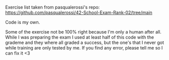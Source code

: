 Exercise list taken from pasqualerossi's repo: https://github.com/pasqualerossi/42-School-Exam-Rank-02/tree/main

Code is my own.

Some of the exercise not be 100% right because I'm only a human after all. While I was preparing the exam I used at least half of this code with the grademe and they where all graded a success, but the one's that I never got while training are only tested by me. If you find any error, please tell me so I can fix it <3
